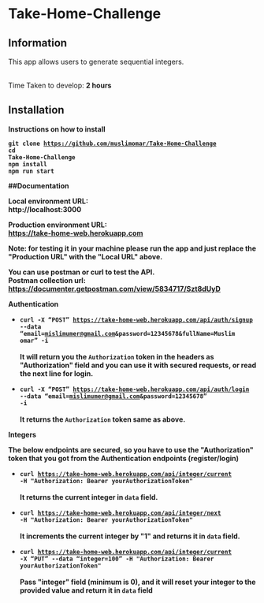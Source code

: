 # Take-Home-Challenge

## Information

This app allows users to generate sequential integers.

<br>Time Taken to develop: <b>2 hours<b>

## Installation

Instructions on how to install

<code>git clone https://github.com/muslimomar/Take-Home-Challenge<br>cd Take-Home-Challenge<br>npm install<br>npm run start</code>

##Documentation

Local environment <b>URL</b>:<br>http://localhost:3000

Production environment <b>URL</b>:<br>https://take-home-web.herokuapp.com

Note: for testing it in your machine please run the app and just replace the "Production URL" with the "Local URL" above.

You can use postman or curl to test the API.<br>
Postman collection url: https://documenter.getpostman.com/view/5834717/Szt8dUyD

<b>Authentication</b>
- <code>curl -X “POST” https://take-home-web.herokuapp.com/api/auth/signup --data “email=mislimumer@gmail.com&password=12345678&fullName=Muslim omar” -i</code>
<br><br>It will return you the `Authorization` token in the headers as "Authorization" field and you can use it with secured requests, or read the next line for login.

- <code>curl -X “POST” https://take-home-web.herokuapp.com/api/auth/login --data “email=mislimumer@gmail.com&password=12345678” -i</code>
<br><br>It returns the `Authorization` token same as above.

<b>Integers</b>

The below endpoints are secured, so you have to use the "Authorization" token that you got from the Authentication endpoints (register/login)


- <code>curl https://take-home-web.herokuapp.com/api/integer/current -H "Authorization: Bearer yourAuthorizationToken" </code>
<br><br>It returns the current integer in `data` field.

- <code>curl https://take-home-web.herokuapp.com/api/integer/next -H "Authorization: Bearer yourAuthorizationToken" </code>
<br><br>It increments the current integer by "1" and returns it in `data` field.

- <code>curl https://take-home-web.herokuapp.com/api/integer/current -X “PUT” --data “integer=100” -H "Authorization: Bearer yourAuthorizationToken" </code>
<br><br>Pass "integer" field (minimum is 0), and it will reset your integer to the provided value and return it in `data` field




